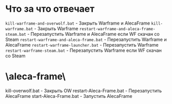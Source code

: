 # Что за что отвечает
`kill-warframe-and-overwolf.bat` - Закрыть Warframe и AlecaFrame
`kill-warframe.bat` - Закрыть Warframe
`restart-warframe-and-aleca-frame-steam.bat` - Перезапустить Warframe и AlecaFrame если WF скачан со Steam
`restart-warframe-and-aleca-frame.bat` - Перезапустить Warframe и AlecaFrame
`restart-warframe-launcher.bat` - Перезапустить Warframe
`restart-warframe-steam.bat` - Перезапустить Warframe если WF скачан со Steam

# \aleca-frame\
kill-overwolf.bat - Закрыть OW
restart-Aleca-Frame.bat - Перезапустить AlecaFrame
start-Aleca-Frame.bat - Запустить AlecaFrame